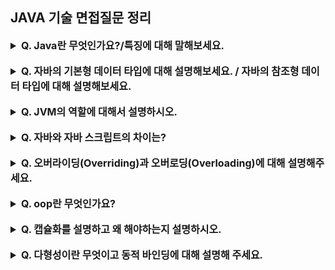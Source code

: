 ## JAVA 기술 면접질문 정리

<details>
    <summary style="font-size : 16px;"><strong>  Q. Java란 무엇인가요?/특징에 대해 말해보세요.   </strong></summary></br>
   
   자바는 현재 웹 어플리케이션 분야에서 가장 많이 사용되는 언어 중 하나입니다.<br>
   
   특징으로는 
1. 운영체제(OS)에 독립적(이식성이 높음)
2. 객체지향 언어
3. 자동 메모리 관리
4. 멀티 쓰레드 지원
5. 동적 로딩을 지원
6. 네트워크 분산 환경을 지원 등이 있습니다.

</details></br>

<details>
    <summary style="font-size : 16px;"><strong>  Q. 자바의 기본형 데이터 타입에 대해 설명해보세요. / 자바의 참조형 데이터 타입에 대해 설명해보세요.   </strong></summary></br>
   
   논리값(true(참)/false(거짓))을 표현하는 boolean(불리언)형,
단일문자를 표현하는 char(캐릭터)형, 소수점이 없는 정수를 표현하는 byte(바이트), short(숏), int(인트), long(롱), 소 수점이 있는 실수를 표현하는 float(플롯), double(더블) 총 8개의 기본형 데이터 타입이 있습니다. <br>
(32비트 환경에서 char형은 2바이트, byte형은 1바이트, short형은 2바이트, int형은 4바이트, long형은 8바이트, float 은 4바이트, 더블은 8바이트의 크기를 가지고 데이터를 표현한다) <br>
참조형 데이터 타입은 객체의 주소를 저장하고 참조하는 타입으로 클래스(Class), 배열(Array), 열거(enum), 인터페이스(interface)가 있습니다.

</details></br>


<details>
    <summary style="font-size : 16px;"><strong>  Q. JVM의 역할에 대해서 설명하시오.   </strong></summary></br>
   
   JVM은 스택 기반으로 동작하며, Java Byte Code를 OS에 맞게 해석 해주는 역할을 하고 가비지컬렉션을 통해 자동적인 메모리 관리를 해줍니다.

</details></br>


<details>
    <summary style="font-size : 16px;"><strong>  Q. 자바와 자바 스크립트의 차이는?   </strong></summary></br>
   
   둘 모두 자바라는 단어가 들어갈 뿐 직접적인 관련은 없습니다. <br>
자바는 어플리케이션을 개발하기 위한 프로그래밍 언어를 뜻하며 자바스크립트는 정적인 HTML 페이지를 브라우저 상에서 동적으로 보이도록 하는 웹 클라이언트 사이드 언어를 뜻합니다.

</details></br>


<details>
    <summary style="font-size : 16px;"><strong>  Q. 오버라이딩(Overriding)과 오버로딩(Overloading)에 대해 설명해주세요.   </strong></summary></br>
   
   오버라이딩(Overriding)은 상위 클래스에 있는 메소드를 하위 클래스에서 재정의 하는 것을 말하고, <br>
    오버로딩(Overloading)은 매개변수의 개수나 타입을 다르게 하여 같은 이름의 메소드를 여러 개 정의하는 것을 말합니다.

</details></br>


<details>
    <summary style="font-size : 16px;"><strong>  Q. oop란 무엇인가요?   </strong></summary></br>

   일단 객체(Object)란?<br>
   세상에 존재하는 모든 것을 의미, 프로그래밍에서의 객체는 데이터의 분산을 막기 위해 데이터와 기능을 하나로 묶은 그룹을 의미한다.<br><br>
   Object-Oriented Programming의 약자로 객체지향프로그래밍 언어를 뜻하며 <br>
   이러한 객체들을 만들고 이것들을 하나씩 조립, 연결하여 전체 프로그램을 완성하는 기법입니다.
   
   장점 : 유지보수 편리, 재사용성, 생산성 향상, 직관적 코드 분석 가능<br>
   단점 : 설계 단계에 많은 시간 소모, 실행 속도 저하, 코딩 난이도 상승, 지나친 프로그램의 객체화로 실제 세계의 모습을 그대로 반영하지 못함<br>
   특징 : 캡슐화, 상속, 다형성, 추상화<br>
   
</details></br>


<details>
    <summary style="font-size : 16px;"><strong>  Q. 캡슐화를 설명하고 왜 해야하는지 설명하시오.   </strong></summary></br>
   
캡슐화는 객체에 대한 관련 데이터들과 행위를 하나로 묶어 외부에 노출되지 않도록 은닉하는 것을 말합니다. <br>
캡슐화를 하면 객체의 사용자로부터 정보 은폐가 가능하며 객체를 포함한 정보의 손상과 오용을 막을 수 있습니다 . <br>
또한 처리된 결과만 사용하므로 객체의 이식성이 좋습니다.<br>

</details></br>


<details>
    <summary style="font-size : 16px;"><strong>  Q. 다형성이란 무엇이고 동적 바인딩에 대해 설명해 주세요.   </strong></summary></br>
   
   다형성이란 동일한 부모 클래스 타입을 상속받은 후손 클래스 타입들을 부모 타입으로 처리하는 기술을 의미 합니다.<br>
   <strong>(== 다형성이란 하나의 객체에 여러 가지 타입을 대입할 수 있다는 것을 의미합니다.)</strong><br><br>
   
   이 다형성을 지원하기 위해서는 동적 바인딩이 필수적입니다.<br>
   동적 바인딩이란 부모타입으로 참조되는 후손객체의 오버라이딩된 메소드에 적용되며, 컴파일 시에는 부모의 메소드를 정적 바인딩해 두었다가 <br>
   프로그램이 실행될 때 참 조하는 후손의 오버라이딩된 메소드로 연결을 바꾸어 실행하는 것을 말합니다.<br>
   (실행하는 시점에 성격이 결정되는것)<br>

</details></br>



